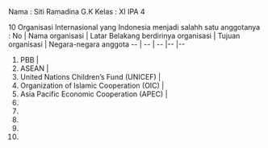 Nama : Siti Ramadina G.K
Kelas : XI IPA 4

10 Organisasi Internasional yang Indonesia menjadi salahh satu anggotanya :
No | Nama organisasi | Latar Belakang berdirinya organisasi | Tujuan organisasi | Negara-negara anggota 
-- | -- | -- |-- |--
1. PBB |
2. ASEAN |
3. United Nations Children’s Fund (UNICEF) |
4. Organization of Islamic Cooperation (OIC) |
5. Asia Pacific Economic Cooperation (APEC) |
6.
7.
8.
9.
10. 
